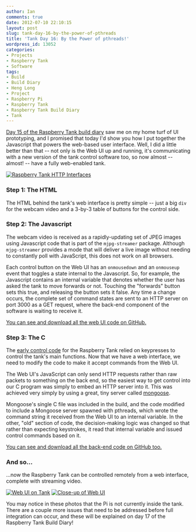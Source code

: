 ```yaml
---
author: Ian
comments: true
date: 2012-07-10 22:10:15
layout: post
slug: tank-day-16-by-the-power-of-pthreads
title: 'Tank Day 16: By the Power of pthreads!'
wordpress_id: 13052
categories:
- Projects
- Raspberry Tank
- Software
tags:
- Build
- Build Diary
- Heng Long
- Project
- Raspberry Pi
- Raspberry Tank
- Raspberry Tank Build Diary
- Tank
---
```


[Day 15 of the Raspberry Tank build diary](../tank-day-15-web-interface-prototyping/) saw me on my home turf of UI prototyping, and I promised that today I'd show you how I put together the Javascript that powers the web-based user interface.  Well, I did a little better than that -- not only is the Web UI up and running, it's communicating with a new version of the tank control software too, so now almost -- almost! -- have a fully web-enabled tank.

[![Raspberry Tank HTTP Interfaces](https://files.ianrenton.com/sites/raspberrytank/http_interfaces-600x225.png)](https://files.ianrenton.com/sites/raspberrytank/http_interfaces.png)

### Step 1: The HTML

The HTML behind the tank's web interface is pretty simple -- just a big `div` for the webcam video and a 3-by-3 table of buttons for the control side.

### Step 2: The Javascript

The webcam video is received as a rapidly-updating set of JPEG images using Javascript code that is part of the `mjpg-streamer` package.  Although `mjpg-streamer` provides a mode that will deliver a live image without needing to constantly poll with JavaScript, this does not work on all browsers.

Each control button on the Web UI has an `onmousedown` and an `onmouseup` event that toggles a state internal to the Javascript.  So, for example, the Javascript contains an internal variable that denotes whether the user has asked the tank to move forwards or not.  Touching the "forwards" button sets this true, and releasing the button sets it false.  Any time a change occurs, the complete set of command states are sent to an HTTP server on port 3000 as a GET request, where the back-end component of the software is waiting to receive it.

[You can see and download all the web UI code on GitHub.](https://github.com/ianrenton/raspberrytank/tree/master/web-ui)

### Step 3: The C

The [early control code](/hardware/tank-day-10-wireless-enabled/) for the Raspberry Tank relied on keypresses to control the tank's main functions.  Now that we have a web interface, we need to modify the code to make it accept commands from the Web UI.

The Web UI's JavaScript can only send HTTP requests rather than raw packets to something on the back end, so the easiest way to get control into our C program was simply to embed an HTTP server into it.  This was achieved very simply by using a great, tiny server called [mongoose](https://code.google.com/p/mongoose/).

Mongoose's single C file was included in the build, and the code modified to include a Mongoose server spawned with pthreads, which wrote the command string it received from the Web UI to an internal variable.  In the other, "old" section of code, the decision-making logic was changed so that rather than expecting keystrokes, it read that internal variable and issued control commands based on it.

[You can see and download all the back-end code on GitHub too.](https://github.com/ianrenton/raspberrytank/tree/master/rt_http)

### And so...

...now the Raspberry Tank can be controlled remotely from a web interface, complete with streaming video.

[![Web UI on Tank](https://files.ianrenton.com/sites/raspberrytank/IMG_20120709_124816-300x225.jpg)](https://files.ianrenton.com/sites/raspberrytank/IMG_20120709_124816.jpg) [![Close-up of Web UI](https://files.ianrenton.com/sites/raspberrytank/IMG_20120709_124826-225x300.jpg)](https://files.ianrenton.com/sites/raspberrytank/IMG_20120709_124826.jpg)

You may notice in these photos that the Pi is not currently inside the tank.  There are a couple more issues that need to be addressed before full integration can occur, and these will be explained on day 17 of the Raspberry Tank Build Diary!
